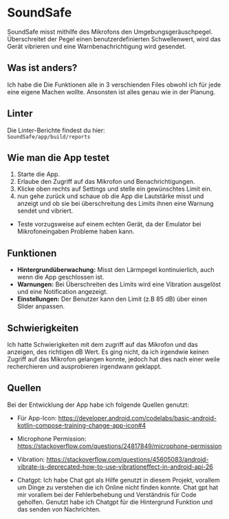 # SoundSafe

SoundSafe misst mithilfe des Mikrofons den Umgebungsgeräuschpegel. Überschreitet der Pegel einen benutzerdefinierten Schwellenwert, wird das Gerät vibrieren und eine Warnbenachrichtigung wird gesendet.

## Was ist anders?

Ich habe die Die Funktionen alle in 3 verschienden Files obwohl ich für jede eine eigene Machen wollte. Ansonsten ist alles genau wie in der Planung.

## Linter

Die Linter-Berichte findest du hier:  
`SoundSafe/app/build/reports`

## Wie man die App testet

1. Starte die App.
2. Erlaube den Zugriff auf das Mikrofon und Benachrichtigungen.
3. Klicke oben rechts auf Settings und stelle ein gewünschtes Limit ein.
4. nun gehe zurück und schaue ob die App die Lautstärke misst und anzeigt und ob sie bei überschreitung des Limits ihnen eine Warnung sendet und vibriert. 
- Teste vorzugsweise auf einem echten Gerät, da der Emulator bei Mikrofoneingaben Probleme haben kann.

## Funktionen

- **Hintergrundüberwachung:** Misst den Lärmpegel kontinuierlich, auch wenn die App geschlossen ist.
- **Warnungen:** Bei Überschreiten des Limits wird eine Vibration ausgelöst und eine Notification angezeigt.
- **Einstellungen:** Der Benutzer kann den Limit (z.B 85 dB) über einen Slider anpassen.

## Schwierigkeiten

Ich hatte Schwierigkeiten mit dem zugriff auf das Mikrofon und das anzeigen, des richtigen dB Wert. Es ging nicht, da ich irgendwie keinen Zugriff auf das Mikrofon gelangen konnte, jedoch hat dies nach einer weile recherchieren und ausprobieren irgendwann geklappt.

## Quellen

Bei der Entwicklung der App habe ich folgende Quellen genutzt:

- Für App-Icon:
https://developer.android.com/codelabs/basic-android-kotlin-compose-training-change-app-icon#4

- Microphone Permission:
https://stackoverflow.com/questions/24817849/microphone-permission

- Vibration:
https://stackoverflow.com/questions/45605083/android-vibrate-is-deprecated-how-to-use-vibrationeffect-in-android-api-26

- Chatgpt:
Ich habe Chat gpt als Hilfe genutzt in diesem Projekt, vorallem um Dinge zu verstehen die ich Online nicht finden konnte. Chat gpt hat mir vorallem bei der Fehlerbehebung und Verständnis für Code geholfen. Genutzt habe ich Chatgpt für die Hintergrund Funktion und das senden von Nachrichten.
